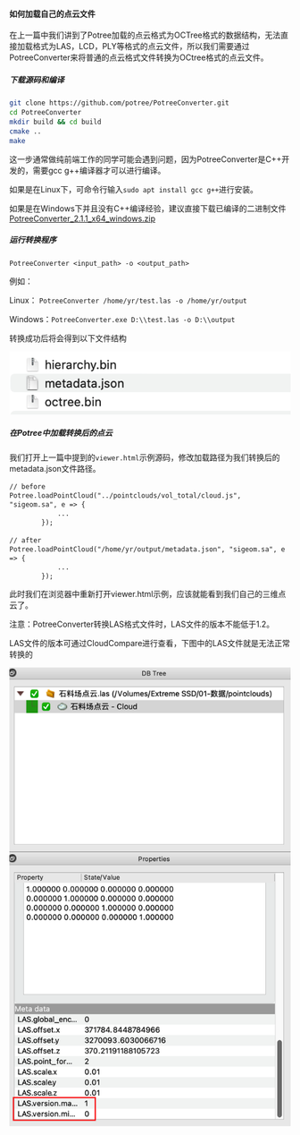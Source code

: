 #### 如何加载自己的点云文件

在上一篇中我们讲到了Potree加载的点云格式为OCTree格式的数据结构，无法直接加载格式为LAS，LCD，PLY等格式的点云文件，所以我们需要通过PotreeConverter来将普通的点云格式文件转换为OCtree格式的点云文件。

##### 下载源码和编译

```bash
git clone https://github.com/potree/PotreeConverter.git
cd PotreeConverter
mkdir build && cd build
cmake ..
make
```

这一步通常做纯前端工作的同学可能会遇到问题，因为PotreeConverter是C++开发的，需要gcc g++编译器才可以进行编译。

如果是在Linux下，可命令行输入`sudo apt install gcc g++`进行安装。

如果是在Windows下并且没有C++编译经验，建议直接下载已编译的二进制文件[PotreeConverter_2.1.1_x64_windows.zip](https://github.com/potree/PotreeConverter/releases/download/2.1.1/PotreeConverter_2.1.1_x64_windows.zip)

##### 运行转换程序

```
PotreeConverter <input_path> -o <output_path>
```

例如：

Linux： `PotreeConverter /home/yr/test.las -o /home/yr/output`

Windows：`PotreeConverter.exe D:\\test.las -o D:\\output`

转换成功后将会得到以下文件结构

![image-20230129104329593](image-20230129104329593.png)





##### 在Potree中加载转换后的点云

我们打开上一篇中提到的`viewer.html`示例源码，修改加载路径为我们转换后的metadata.json文件路径。

```
// before
Potree.loadPointCloud("../pointclouds/vol_total/cloud.js", "sigeom.sa", e => {
			...
		});
		
// after
Potree.loadPointCloud("/home/yr/output/metadata.json", "sigeom.sa", e => {
			...
		});
```

此时我们在浏览器中重新打开viewer.html示例，应该就能看到我们自己的三维点云了。



注意：PotreeConverter转换LAS格式文件时，LAS文件的版本不能低于1.2。

LAS文件的版本可通过CloudCompare进行查看，下图中的LAS文件就是无法正常转换的

![image-20230129105553278](image-20230129105553278.png)

